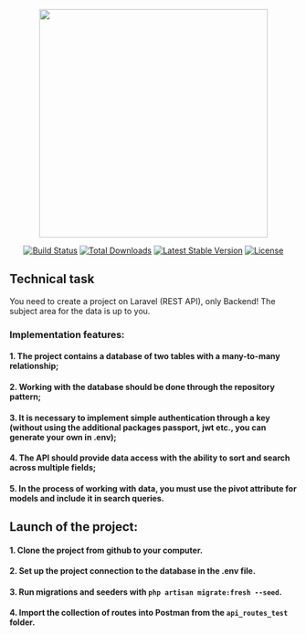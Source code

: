 <p align="center"><a href="https://laravel.com" target="_blank"><img src="https://raw.githubusercontent.com/laravel/art/master/logo-lockup/5%20SVG/2%20CMYK/1%20Full%20Color/laravel-logolockup-cmyk-red.svg" width="400"></a></p>

<p align="center">
<a href="https://travis-ci.org/laravel/framework"><img src="https://travis-ci.org/laravel/framework.svg" alt="Build Status"></a>
<a href="https://packagist.org/packages/laravel/framework"><img src="https://img.shields.io/packagist/dt/laravel/framework" alt="Total Downloads"></a>
<a href="https://packagist.org/packages/laravel/framework"><img src="https://img.shields.io/packagist/v/laravel/framework" alt="Latest Stable Version"></a>
<a href="https://packagist.org/packages/laravel/framework"><img src="https://img.shields.io/packagist/l/laravel/framework" alt="License"></a>
</p>

## Technical task

You need to create a project on Laravel (REST API), only Backend! The subject area for the data is up to you.

### Implementation features:

#### 1. The project contains a database of two tables with a many-to-many relationship;
#### 2. Working with the database should be done through the repository pattern;
#### 3. It is necessary to implement simple authentication through a key (without using the additional packages passport, jwt etc., you can generate your own in .env);
#### 4. The API should provide data access with the ability to sort and search across multiple fields;
#### 5. In the process of working with data, you must use the pivot attribute for models and include it in search queries.

## Launch of the project:

#### 1. Clone the project from github to your computer.

#### 2. Set up the project connection to the database in the .env file.

#### 3. Run migrations and seeders with `php artisan migrate:fresh --seed`.

#### 4. Import the collection of routes into Postman from the `api_routes_test` folder.
